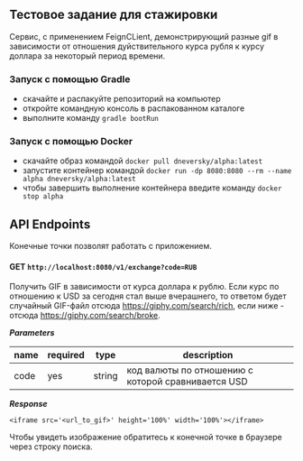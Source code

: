 ## Тестовое задание для стажировки
Сервис, с применением FeignCLient, демонстрирующий разные gif в зависимости от отношения дуйствительного курса рубля к курсу доллара за некоторый период времени.
### Запуск с помощью Gradle
- скачайте и распакуйте репозиторий на компьютер
- откройте командную консоль в распакованном каталоге
- выполните команду `gradle bootRun`
### Запуск с помощью Docker
- скачайте образ командой `docker pull dneversky/alpha:latest`
- запустите контейнер командой `docker run -dp 8080:8080 --rm --name alpha dneversky/alpha:latest`
- чтобы завершить выполнение контейнера введите команду `docker stop alpha`

## API Endpoints
Конечные точки позволят работать с приложением.
#### GET `http://localhost:8080/v1/exchange?code=RUB`

Получить GIF в зависимости от курса доллара к рублю. Если курс по отношению к USD за сегодня стал выше вчерашнего, то ответом будет случайный GIF-файл отсюда https://giphy.com/search/rich, если ниже - отсюда https://giphy.com/search/broke. 

___Parameters___

|     name      |   required    |     type      |  description                                        |
| ------------- | ------------- | ------------- | --------------------------------------------------- |
|     code      |      yes      |     string    |  код валюты по отношению с которой сравнивается USD |

___Response___

`<iframe src='<url_to_gif>' height='100%' width='100%'></iframe>`

Чтобы увидеть изображение обратитесь к конечной точке в браузере через строку поиска.
